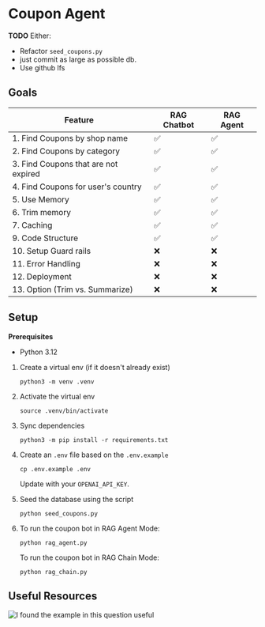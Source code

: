 # Coupon Agent

**TODO**
Either: 
- Refactor `seed_coupons.py`
- just commit as large as possible db.
- Use github lfs

## Goals

| Feature                                   | RAG Chatbot | RAG Agent |
|-------------------------------------------|-------------|-----------|
| 1. Find Coupons by shop name              | ✅          | ✅        |
| 2. Find Coupons by category               | ✅          | ✅        |
| 3. Find Coupons that are not expired      | ✅          | ✅        |
| 4. Find Coupons for user's country        | ✅          | ✅        |
| 5. Use Memory                             | ✅          | ✅        |
| 6. Trim memory                            | ✅          | ✅        |
| 7. Caching                                | ✅          | ✅        |
| 9. Code Structure                         | ✅          | ✅        |
| 10. Setup Guard rails                     | ❌          | ❌        |
| 11. Error Handling                        | ❌          | ❌        |
| 12. Deployment                            | ❌          | ❌        |
| 13. Option (Trim vs. Summarize)           | ❌          | ❌        |

## Setup

**Prerequisites**
- Python 3.12

1. Create a virtual env (if it doesn't already exist)

    ```shell
    python3 -m venv .venv
    ```

2. Activate the virtual env

    ```shell
    source .venv/bin/activate
    ```

3. Sync dependencies

    ```shell
    python3 -m pip install -r requirements.txt
    ```

4. Create an `.env` file based on the `.env.example`

    ```shell
    cp .env.example .env
    ```

    Update with your `OPENAI_API_KEY`.

5. Seed the database using the script

    ```shell
    python seed_coupons.py
    ```

6. To run the coupon bot in RAG Agent Mode:

    ```shell
    python rag_agent.py
    ```

    To run the coupon bot in RAG Chain Mode:

    ```shell
    python rag_chain.py
    ```

## Useful Resources

![I found the example in this question useful](https://github.com/langchain-ai/langgraph/discussions/3004)


